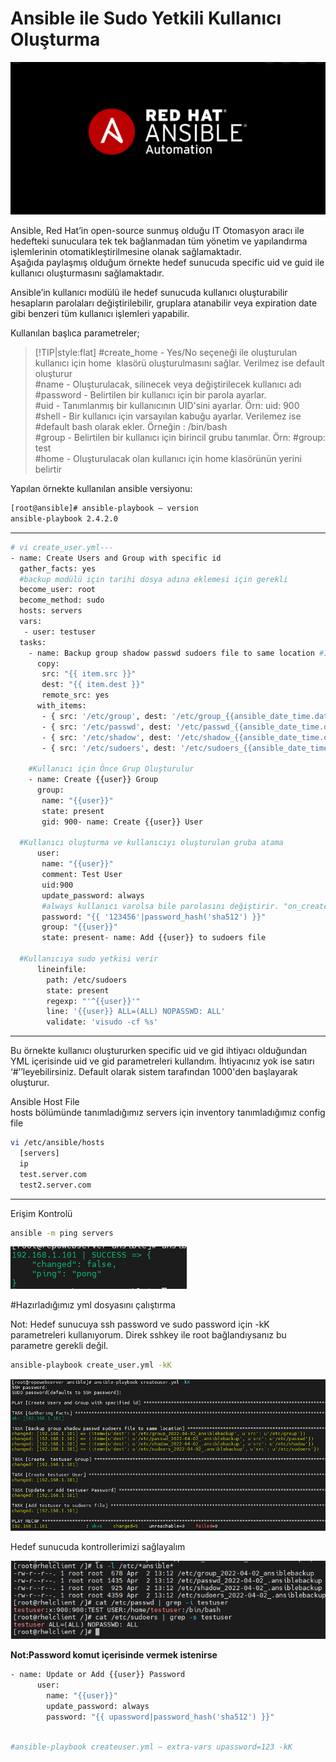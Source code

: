 
# Ansible ile Sudo Yetkili Kullanıcı Oluşturma
![](./img/ansiblerhellogo.png)

Ansible, Red Hat’in open-source sunmuş olduğu IT Otomasyon aracı ile hedefteki sunuculara tek tek bağlanmadan tüm yönetim ve yapılandırma işlemlerinin otomatikleştirilmesine olanak sağlamaktadır.   
Aşağıda paylaşmış olduğum örnekte hedef sunucuda specific uid ve guid ile kullanıcı oluşturmasını sağlamaktadır.

Ansible’in kullanıcı modülü ile hedef sunucuda kullanıcı oluşturabilir hesapların parolaları değiştirilebilir, gruplara atanabilir veya expiration date gibi benzeri tüm kullanıcı işlemleri yapabilir.

Kullanılan başlıca parametreler;

>[!TIP|style:flat]
> #create\_home - Yes/No seçeneği ile oluşturulan kullanıcı için home  klasörü oluşturulmasını sağlar. Verilmez ise default oluşturur  
> #name - Oluşturulacak, silinecek veya değiştirilecek kullanıcı adı  
> #password - Belirtilen bir kullanıcı için bir parola ayarlar.  
> #uid - Tanımlanmış bir kullanıcının UID'sini ayarlar. Örn: uid: 900  
> #shell - Bir kullanıcı için varsayılan kabuğu ayarlar. Verilemez ise #default bash olarak ekler. Örneğin : /bin/bash  
> #group - Belirtilen bir kullanıcı için birincil grubu tanımlar. Örn: #group: test  
> #home - Oluşturulacak olan kullanıcı için home klasörünün yerini belirtir

Yapılan örnekte kullanılan ansible versiyonu:

```bash
[root@ansible]# ansible-playbook — version
ansible-playbook 2.4.2.0
```

---

```bash
# vi create_user.yml---
- name: Create Users and Group with specific id
  gather_facts: yes 
  #backup modülü için tarihi dosya adına eklemesi için gerekli
  become_user: root
  become_method: sudo
  hosts: servers
  vars:
   - user: testuser
  tasks:
    - name: Backup group shadow passwd sudoers file to same location #İşlem yapılacak dosyaların önce bir backup'ını alalım :-)
      copy: 
       src: "{{ item.src }}" 
       dest: "{{ item.dest }}"
       remote_src: yes
      with_items:
       - { src: '/etc/group', dest: '/etc/group_{{ansible_date_time.date}}_ansiblebackup' }
       - { src: '/etc/passwd', dest: '/etc/passwd_{{ansible_date_time.date}}_.ansiblebackup' }
       - { src: '/etc/shadow', dest: '/etc/shadow_{{ansible_date_time.date}}_.ansiblebackup' }
       - { src: '/etc/sudoers', dest: '/etc/sudoers_{{ansible_date_time.date}}_.ansiblebackup' }
  
    #Kullanıcı için Önce Grup Oluşturulur
    - name: Create {{user}} Group 
      group:
       name: "{{user}}"
       state: present
       gid: 900- name: Create {{user}} User 

  #Kullanıcı oluşturma ve kullanıcıyı oluşturulan gruba atama
      user:
       name: "{{user}}"
       comment: Test User
       uid:900
       update_password: always   
       #always kullanıcı varolsa bile parolasını değiştirir. "on_create" kullanırsanız yeni kullanıcılar için password oluşturur.
       password: "{{ '123456'|password_hash('sha512') }}"
       group: "{{user}}"
       state: present- name: Add {{user}} to sudoers file 

  #Kullanıcıya sudo yetkisi verir
      lineinfile:
        path: /etc/sudoers
        state: present
        regexp: "'^{{user}}'"
        line: '{{user}} ALL=(ALL) NOPASSWD: ALL'
        validate: 'visudo -cf %s'
```

---

Bu örnekte kullanıcı oluştururken specific uid ve gid ihtiyacı olduğundan YML içerisinde uid ve gid parametreleri kullandım. İhtiyacınız yok ise satırı ‘#’’leyebilirsiniz. Default olarak sistem tarafından 1000'den başlayarak oluşturur.

Ansible Host File  
hosts bölümünde tanımladığımız servers için inventory tanımladığımız config file

```bash
vi /etc/ansible/hosts
  [servers]
  ip
  test.server.com
  test2.server.com
```

---

Erişim Kontrolü

```bash
ansible -m ping servers
```

![](./img/sudouser1.png)

#Hazırladığımız yml dosyasını çalıştırma

Not: Hedef sunucuya ssh password ve sudo password için -kK parametreleri kullanıyorum. Direk sshkey ile root bağlandıysanız bu parametre gerekli değil.

```bash
ansible-playbook create_user.yml -kK
```

![](./img/sudouser2.png)

Hedef sunucuda kontrollerimizi sağlayalım

![](./img/sudouser3.png)

**Not:Password komut içerisinde vermek istenirse**

```bash
- name: Update or Add {{user}} Password
      user:
        name: "{{user}}"
        update_password: always
        password: "{{ upassword|password_hash('sha512') }}"
        
```

```bash
#ansible-playbook createuser.yml — extra-vars upassword=123 -kK
```